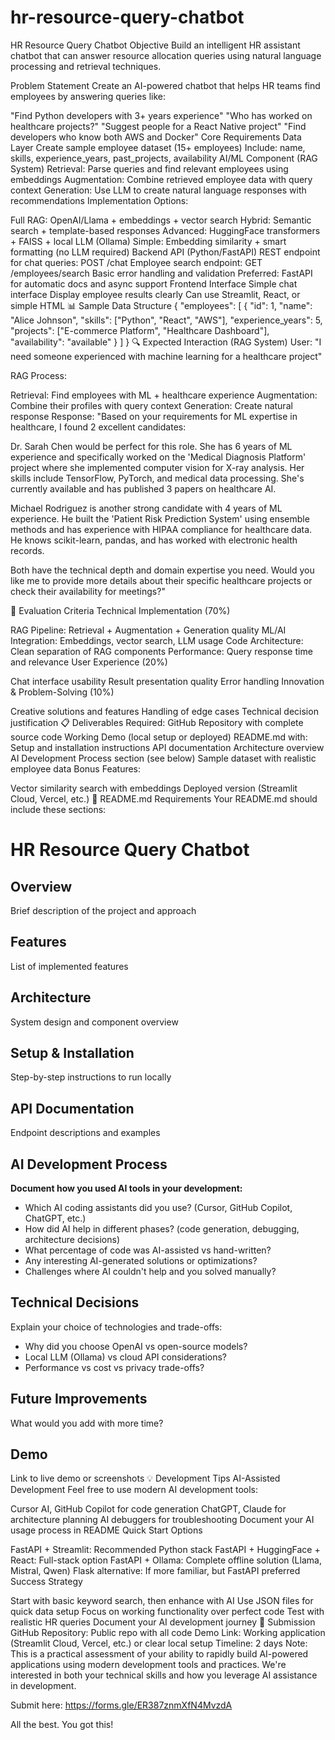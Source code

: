 # hr-resource-query-chatbot
HR Resource Query Chatbot
Objective
Build an intelligent HR assistant chatbot that can answer resource allocation queries using natural language processing and retrieval techniques.

Problem Statement
Create an AI-powered chatbot that helps HR teams find employees by answering queries like:

"Find Python developers with 3+ years experience"
"Who has worked on healthcare projects?"
"Suggest people for a React Native project"
"Find developers who know both AWS and Docker"
Core Requirements
Data Layer
Create sample employee dataset (15+ employees)
Include: name, skills, experience_years, past_projects, availability
AI/ML Component (RAG System)
Retrieval: Parse queries and find relevant employees using embeddings
Augmentation: Combine retrieved employee data with query context
Generation: Use LLM to create natural language responses with recommendations
Implementation Options:

Full RAG: OpenAI/Llama + embeddings + vector search
Hybrid: Semantic search + template-based responses
Advanced: HuggingFace transformers + FAISS + local LLM (Ollama)
Simple: Embedding similarity + smart formatting (no LLM required)
Backend API (Python/FastAPI)
REST endpoint for chat queries: POST /chat
Employee search endpoint: GET /employees/search
Basic error handling and validation
Preferred: FastAPI for automatic docs and async support
Frontend Interface
Simple chat interface
Display employee results clearly
Can use Streamlit, React, or simple HTML
📊 Sample Data Structure
{
  "employees": [
    {
      "id": 1,
      "name": "Alice Johnson",
      "skills": ["Python", "React", "AWS"],
      "experience_years": 5,
      "projects": ["E-commerce Platform", "Healthcare Dashboard"],
      "availability": "available"
    }
  ]
}
🔍 Expected Interaction (RAG System)
User: "I need someone experienced with machine learning for a healthcare project"

RAG Process:

Retrieval: Find employees with ML + healthcare experience
Augmentation: Combine their profiles with query context
Generation: Create natural response
Response: "Based on your requirements for ML expertise in healthcare, I found 2 excellent candidates:

Dr. Sarah Chen would be perfect for this role. She has 6 years of ML experience and specifically worked on the 'Medical Diagnosis Platform' project where she implemented computer vision for X-ray analysis. Her skills include TensorFlow, PyTorch, and medical data processing. She's currently available and has published 3 papers on healthcare AI.

Michael Rodriguez is another strong candidate with 4 years of ML experience. He built the 'Patient Risk Prediction System' using ensemble methods and has experience with HIPAA compliance for healthcare data. He knows scikit-learn, pandas, and has worked with electronic health records.

Both have the technical depth and domain expertise you need. Would you like me to provide more details about their specific healthcare projects or check their availability for meetings?"

🎯 Evaluation Criteria
Technical Implementation (70%)

RAG Pipeline: Retrieval + Augmentation + Generation quality
ML/AI Integration: Embeddings, vector search, LLM usage
Code Architecture: Clean separation of RAG components
Performance: Query response time and relevance
User Experience (20%)

Chat interface usability
Result presentation quality
Error handling
Innovation & Problem-Solving (10%)

Creative solutions and features
Handling of edge cases
Technical decision justification
📋 Deliverables Required:
GitHub Repository with complete source code
Working Demo (local setup or deployed)
README.md with:
Setup and installation instructions
API documentation
Architecture overview
AI Development Process section (see below)
Sample dataset with realistic employee data
Bonus Features:

Vector similarity search with embeddings
Deployed version (Streamlit Cloud, Vercel, etc.)
📄 README.md Requirements
Your README.md should include these sections:

# HR Resource Query Chatbot
## Overview
Brief description of the project and approach
## Features
List of implemented features
## Architecture
System design and component overview
## Setup & Installation
Step-by-step instructions to run locally
## API Documentation
Endpoint descriptions and examples
## AI Development Process
**Document how you used AI tools in your development:**
- Which AI coding assistants did you use? (Cursor, GitHub Copilot, ChatGPT, etc.)
- How did AI help in different phases? (code generation, debugging, architecture decisions)
- What percentage of code was AI-assisted vs hand-written?
- Any interesting AI-generated solutions or optimizations?
- Challenges where AI couldn't help and you solved manually?
## Technical Decisions
Explain your choice of technologies and trade-offs:
- Why did you choose OpenAI vs open-source models?
- Local LLM (Ollama) vs cloud API considerations?
- Performance vs cost vs privacy trade-offs?
## Future Improvements
What would you add with more time?
## Demo
Link to live demo or screenshots
💡 Development Tips
AI-Assisted Development Feel free to use modern AI development tools:

Cursor AI, GitHub Copilot for code generation
ChatGPT, Claude for architecture planning
AI debuggers for troubleshooting
Document your AI usage process in README
Quick Start Options

FastAPI + Streamlit: Recommended Python stack
FastAPI + HuggingFace + React: Full-stack option
FastAPI + Ollama: Complete offline solution (Llama, Mistral, Qwen)
Flask alternative: If more familiar, but FastAPI preferred
Success Strategy

Start with basic keyword search, then enhance with AI
Use JSON files for quick data setup
Focus on working functionality over perfect code
Test with realistic HR queries
Document your AI development journey
🚀 Submission
GitHub Repository: Public repo with all code
Demo Link: Working application (Streamlit Cloud, Vercel, etc.) or clear local setup
Timeline: 2 days
Note: This is a practical assessment of your ability to rapidly build AI-powered applications using modern development tools and practices. We're interested in both your technical skills and how you leverage AI assistance in development.

Submit here: https://forms.gle/ER387znmXfN4MvzdA

All the best. You got this!
